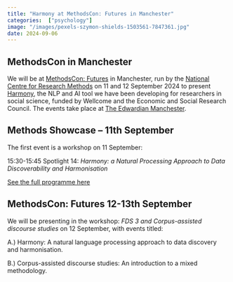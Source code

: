 ```yaml
---
title: "Harmony at MethodsCon: Futures in Manchester"
categories:  ["psychology"]
image: "/images/pexels-szymon-shields-1503561-7847361.jpg"
date: 2024-09-06
---
```


## MethodsCon in Manchester


We will be at [MethodsCon: Futures](https://www.ncrm.ac.uk/training/MethodsCon2024) in Manchester, run by the [National Centre for Research Methods](https://www.ncrm.ac.uk/) on 11 and 12 September 2024 to present [Harmony](https://harmonydata.ac.uk/app), the NLP and AI tool we have been developing for researchers in social science, funded by Wellcome and the Economic and Social Research Council. The events take place at [The Edwardian Manchester](https://www.radissonhotels.com/en-us/hotels/radisson-collection-edwardian-manchester).

## Methods Showcase – 11th September

The first event is a workshop on 11 September:

15:30-15:45 Spotlight 14: *Harmony: a Natural Processing Approach to Data Discoverability and Harmonisation*

[See the full programme here](https://www.ncrm.ac.uk/training/MethodsCon2024/programme.php)


## MethodsCon: Futures  12-13th September

We will be presenting in the workshop: *FDS 3 and Corpus-assisted discourse studies* on 12 September, with events titled:

A.) Harmony: A natural language processing approach to data discovery and harmonisation.

B.) Corpus-assisted discourse studies: An introduction to a mixed methodology.


